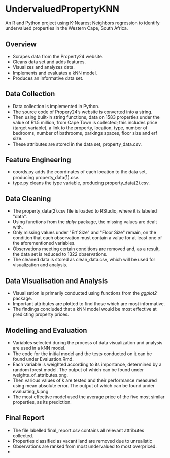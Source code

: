 # UndervaluedPropertyKNN
An R and Python project using K-Nearest Neighbors regression to identify undervalued properties in the Western Cape, South Africa.

## Overview 
* Scrapes data from the Property24 website.
* Cleans data set and adds features.
* Visualizes and analyzes data.
* Implements and evaluates a kNN model.
* Produces an informative data set. 

## Data Collection 
* Data collection is implemented in Python. 
* The source code of Propery24’s website is converted into a string.
* Then using built-in string functions, data on 1583 properties under the value of R1.5 million, from Cape Town is collected; this includes price (target variable), a link to the property, location, type, number of bedrooms, number of bathrooms, parkings spaces, floor size and erf size.
* These attributes are stored in the data set, property_data.csv.

## Feature Engineering 
* coords.py adds the coordinates of each location to the data set, producing property_data(1).csv.
* type.py cleans the type variable, producing property_data(2).csv.

## Data Cleaning 
* The property_data(2).csv file is loaded to RStudio, where it is labeled "data".
* Using functions from the *dplyr* package, the missing values are dealt with.
* Only missing values under "Erf Size" and "Floor Size" remain, on the condition that each observation must contain a value for at least one of the aforementioned variables. 
* Observations meeting certain conditions are removed and, as a result, the data set is reduced to 1322 observations.
* The cleaned data is stored as clean_data.csv, which will be used for visualization and analysis. 

## Data Visualisation and Analysis 
* Visualisation is primarily conducted using functions from the *ggplot2* package.
* Important attributes are plotted to find those which are most informative.
* The findings concluded that a kNN model would be most effective at predicting property prices.

## Modelling and Evaluation
* Variables selected during the process of data visualization and analysis are used in a kNN model.
* The code for the initial model and the tests conducted on it can be found under Evaluation.Rmd.
* Each variable is weighted according to its importance, determined by a random forest model. The output of which can be found under weights_of_attributes.png.
* Then various values of k are tested and their performance measured using mean absolute error. The output of which can be found under evaluating_k.png
* The most effective model used the average price of the five most similar properties, as its prediction.

## Final Report
* The file labelled final_report.csv contains all relevant attributes collected.
* Properties classified as vacant land are removed due to unrealistic 
* Observations are ranked from most undervalued to most overpriced.
* 


  
